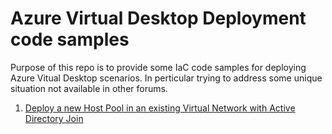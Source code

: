# Azure Virtual Desktop Deployment code samples

Purpose of this repo is to provide some IaC code samples for deploying Azure Vitual Desktop scenarios. In perticular trying to address some unique situation not available in other forums.  

1. [Deploy a new Host Pool in an existing Virtual Network with Active Directory Join](https://github.com/ravibak/AVD/tree/main/IaC) 


